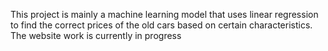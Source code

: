 This project is mainly a machine learning model that uses linear regression to find the correct prices of the 
old cars based on certain characteristics. 
The website work is currently in progress
